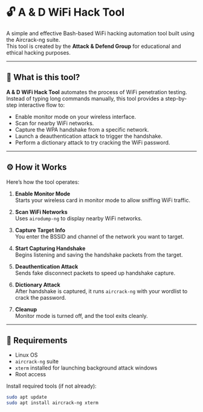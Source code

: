 # 🔓 A & D WiFi Hack Tool

A simple and effective Bash-based WiFi hacking automation tool built using the Aircrack-ng suite.  
This tool is created by the **Attack & Defend Group** for educational and ethical hacking purposes.

---

## 📖 What is this tool?

**A & D WiFi Hack Tool** automates the process of WiFi penetration testing.  
Instead of typing long commands manually, this tool provides a step-by-step interactive flow to:
- Enable monitor mode on your wireless interface.
- Scan for nearby WiFi networks.
- Capture the WPA handshake from a specific network.
- Launch a deauthentication attack to trigger the handshake.
- Perform a dictionary attack to try cracking the WiFi password.

---

## ⚙️ How it Works

Here’s how the tool operates:

1. **Enable Monitor Mode**  
   Starts your wireless card in monitor mode to allow sniffing WiFi traffic.

2. **Scan WiFi Networks**  
   Uses `airodump-ng` to display nearby WiFi networks.

3. **Capture Target Info**  
   You enter the BSSID and channel of the network you want to target.

4. **Start Capturing Handshake**  
   Begins listening and saving the handshake packets from the target.

5. **Deauthentication Attack**  
   Sends fake disconnect packets to speed up handshake capture.

6. **Dictionary Attack**  
   After handshake is captured, it runs `aircrack-ng` with your wordlist to crack the password.

7. **Cleanup**  
   Monitor mode is turned off, and the tool exits cleanly.

---

## 🧰 Requirements

- Linux OS
- `aircrack-ng` suite
- `xterm` installed for launching background attack windows
- Root access

Install required tools (if not already):

```bash
sudo apt update
sudo apt install aircrack-ng xterm

